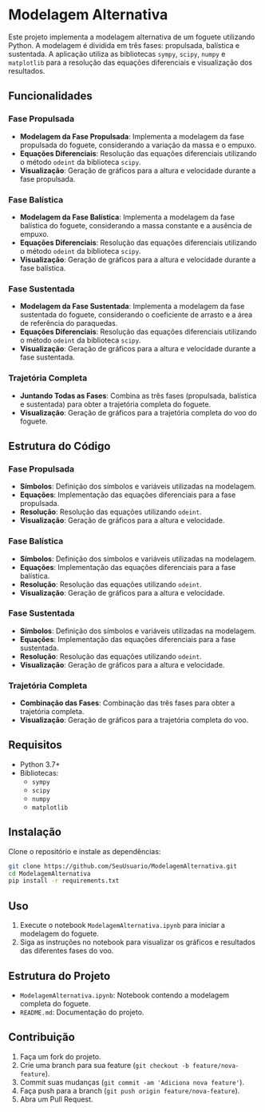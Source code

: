 # Modelagem Alternativa

Este projeto implementa a modelagem alternativa de um foguete utilizando Python. A modelagem é dividida em três fases: propulsada, balística e sustentada. A aplicação utiliza as bibliotecas `sympy`, `scipy`, `numpy` e `matplotlib` para a resolução das equações diferenciais e visualização dos resultados.

## Funcionalidades

### Fase Propulsada

- **Modelagem da Fase Propulsada**: Implementa a modelagem da fase propulsada do foguete, considerando a variação da massa e o empuxo.
- **Equações Diferenciais**: Resolução das equações diferenciais utilizando o método `odeint` da biblioteca `scipy`.
- **Visualização**: Geração de gráficos para a altura e velocidade durante a fase propulsada.

### Fase Balística

- **Modelagem da Fase Balística**: Implementa a modelagem da fase balística do foguete, considerando a massa constante e a ausência de empuxo.
- **Equações Diferenciais**: Resolução das equações diferenciais utilizando o método `odeint` da biblioteca `scipy`.
- **Visualização**: Geração de gráficos para a altura e velocidade durante a fase balística.

### Fase Sustentada

- **Modelagem da Fase Sustentada**: Implementa a modelagem da fase sustentada do foguete, considerando o coeficiente de arrasto e a área de referência do paraquedas.
- **Equações Diferenciais**: Resolução das equações diferenciais utilizando o método `odeint` da biblioteca `scipy`.
- **Visualização**: Geração de gráficos para a altura e velocidade durante a fase sustentada.

### Trajetória Completa

- **Juntando Todas as Fases**: Combina as três fases (propulsada, balística e sustentada) para obter a trajetória completa do foguete.
- **Visualização**: Geração de gráficos para a trajetória completa do voo do foguete.

## Estrutura do Código

### Fase Propulsada

- **Símbolos**: Definição dos símbolos e variáveis utilizadas na modelagem.
- **Equações**: Implementação das equações diferenciais para a fase propulsada.
- **Resolução**: Resolução das equações utilizando `odeint`.
- **Visualização**: Geração de gráficos para a altura e velocidade.

### Fase Balística

- **Símbolos**: Definição dos símbolos e variáveis utilizadas na modelagem.
- **Equações**: Implementação das equações diferenciais para a fase balística.
- **Resolução**: Resolução das equações utilizando `odeint`.
- **Visualização**: Geração de gráficos para a altura e velocidade.

### Fase Sustentada

- **Símbolos**: Definição dos símbolos e variáveis utilizadas na modelagem.
- **Equações**: Implementação das equações diferenciais para a fase sustentada.
- **Resolução**: Resolução das equações utilizando `odeint`.
- **Visualização**: Geração de gráficos para a altura e velocidade.

### Trajetória Completa

- **Combinação das Fases**: Combinação das três fases para obter a trajetória completa.
- **Visualização**: Geração de gráficos para a trajetória completa do voo.

## Requisitos

- Python 3.7+
- Bibliotecas:
  - `sympy`
  - `scipy`
  - `numpy`
  - `matplotlib`

## Instalação

Clone o repositório e instale as dependências:

```bash
git clone https://github.com/SeuUsuario/ModelagemAlternativa.git
cd ModelagemAlternativa
pip install -r requirements.txt
```

## Uso

1. Execute o notebook `ModelagemAlternativa.ipynb` para iniciar a modelagem do foguete.
2. Siga as instruções no notebook para visualizar os gráficos e resultados das diferentes fases do voo.

## Estrutura do Projeto

- `ModelagemAlternativa.ipynb`: Notebook contendo a modelagem completa do foguete.
- `README.md`: Documentação do projeto.

## Contribuição

1. Faça um fork do projeto.
2. Crie uma branch para sua feature (`git checkout -b feature/nova-feature`).
3. Commit suas mudanças (`git commit -am 'Adiciona nova feature'`).
4. Faça push para a branch (`git push origin feature/nova-feature`).
5. Abra um Pull Request.
